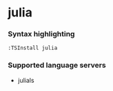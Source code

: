 # julia
<!--- THIS DOCUMENT IS AUTOMATICALLY GENERATED, DON'T EDIT IT -->

### Syntax highlighting

```vim
:TSInstall julia
```

### Supported language servers

- julials
